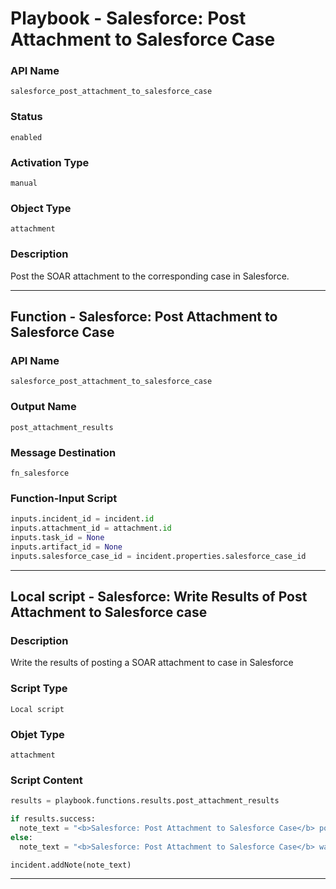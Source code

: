 <!--
    DO NOT MANUALLY EDIT THIS FILE
    THIS FILE IS AUTOMATICALLY GENERATED WITH resilient-sdk codegen
    Generated with resilient-sdk v49.1.51
-->

# Playbook - Salesforce: Post Attachment to Salesforce Case

### API Name
`salesforce_post_attachment_to_salesforce_case`

### Status
`enabled`

### Activation Type
`manual`

### Object Type
`attachment`

### Description
Post the SOAR attachment to the corresponding case in Salesforce.


---
## Function - Salesforce: Post Attachment to Salesforce Case

### API Name
`salesforce_post_attachment_to_salesforce_case`

### Output Name
`post_attachment_results`

### Message Destination
`fn_salesforce`

### Function-Input Script
```python
inputs.incident_id = incident.id
inputs.attachment_id = attachment.id
inputs.task_id = None
inputs.artifact_id = None
inputs.salesforce_case_id = incident.properties.salesforce_case_id
```

---

## Local script - Salesforce: Write Results of Post Attachment to Salesforce case 

### Description
Write the results of posting a SOAR attachment to case in Salesforce

### Script Type
`Local script`

### Objet Type
`attachment`

### Script Content
```python
results = playbook.functions.results.post_attachment_results

if results.success:
  note_text = "<b>Salesforce: Post Attachment to Salesforce Case</b> post attachment to case:<br>{}".format(results.content.salesforce_attachment)
else:
  note_text = "<b>Salesforce: Post Attachment to Salesforce Case</b> was NOT successful."

incident.addNote(note_text)
```

---
